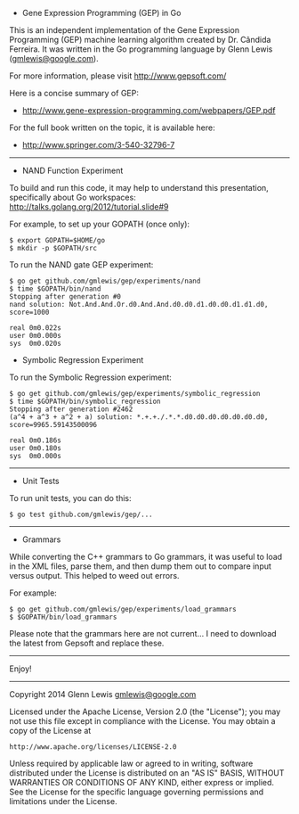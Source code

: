 * Gene Expression Programming (GEP) in Go

This is an independent implementation of the Gene Expression Programming (GEP)
machine learning algorithm created by Dr. Cândida Ferreira.
It was written in the Go programming language by Glenn Lewis (gmlewis@google.com).

For more information, please visit http://www.gepsoft.com/

Here is a concise summary of GEP:

- http://www.gene-expression-programming.com/webpapers/GEP.pdf

For the full book written on the topic, it is available here:

- http://www.springer.com/3-540-32796-7

----------------------------------------------------------------------

* NAND Function Experiment

To build and run this code, it may help to understand this presentation,
specifically about Go workspaces: http://talks.golang.org/2012/tutorial.slide#9

For example, to set up your GOPATH (once only):

```
$ export GOPATH=$HOME/go
$ mkdir -p $GOPATH/src
```

To run the NAND gate GEP experiment:

```
$ go get github.com/gmlewis/gep/experiments/nand
$ time $GOPATH/bin/nand
Stopping after generation #0
nand solution: Not.And.And.Or.d0.And.And.d0.d0.d1.d0.d0.d1.d1.d0, score=1000

real 0m0.022s
user 0m0.000s
sys  0m0.020s
```

* Symbolic Regression Experiment

To run the Symbolic Regression experiment:

```
$ go get github.com/gmlewis/gep/experiments/symbolic_regression
$ time $GOPATH/bin/symbolic_regression
Stopping after generation #2462
(a^4 + a^3 + a^2 + a) solution: *.+.+./.*.*.d0.d0.d0.d0.d0.d0.d0, score=9965.59143500096

real 0m0.186s
user 0m0.180s
sys  0m0.000s
```

----------------------------------------------------------------------

* Unit Tests

To run unit tests, you can do this:

```
$ go test github.com/gmlewis/gep/...
```

----------------------------------------------------------------------

* Grammars

While converting the C++ grammars to Go grammars, it was useful to load
in the XML files, parse them, and then dump them out to compare input
versus output.  This helped to weed out errors.

For example:

```
$ go get github.com/gmlewis/gep/experiments/load_grammars
$ $GOPATH/bin/load_grammars
```

Please note that the grammars here are not current... I need to
download the latest from Gepsoft and replace these.

----------------------------------------------------------------------

Enjoy!

----------------------------------------------------------------------

Copyright 2014 Glenn Lewis gmlewis@google.com

Licensed under the Apache License, Version 2.0 (the "License");
you may not use this file except in compliance with the License.
You may obtain a copy of the License at

    http://www.apache.org/licenses/LICENSE-2.0

Unless required by applicable law or agreed to in writing, software
distributed under the License is distributed on an "AS IS" BASIS,
WITHOUT WARRANTIES OR CONDITIONS OF ANY KIND, either express or implied.
See the License for the specific language governing permissions and
limitations under the License.
